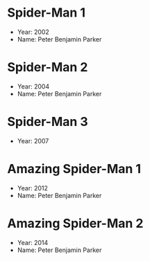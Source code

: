 # Spider-Man 1
- Year: 2002
- Name: Peter Benjamin Parker
# Spider-Man 2
- Year: 2004
- Name: Peter Benjamin Parker
# Spider-Man 3
- Year: 2007
# Amazing Spider-Man 1
- Year: 2012
- Name: Peter Benjamin Parker
# Amazing Spider-Man 2
- Year: 2014
- Name: Peter Benjamin Parker
